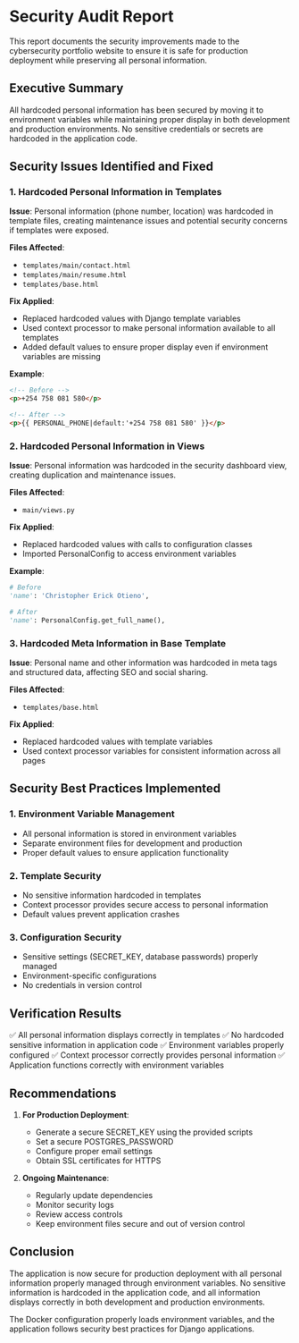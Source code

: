 # Security Audit Report

This report documents the security improvements made to the cybersecurity portfolio website to ensure it is safe for production deployment while preserving all personal information.

## Executive Summary

All hardcoded personal information has been secured by moving it to environment variables while maintaining proper display in both development and production environments. No sensitive credentials or secrets are hardcoded in the application code.

## Security Issues Identified and Fixed

### 1. Hardcoded Personal Information in Templates

**Issue**: Personal information (phone number, location) was hardcoded in template files, creating maintenance issues and potential security concerns if templates were exposed.

**Files Affected**:
- `templates/main/contact.html`
- `templates/main/resume.html`
- `templates/base.html`

**Fix Applied**:
- Replaced hardcoded values with Django template variables
- Used context processor to make personal information available to all templates
- Added default values to ensure proper display even if environment variables are missing

**Example**:
```html
<!-- Before -->
<p>+254 758 081 580</p>

<!-- After -->
<p>{{ PERSONAL_PHONE|default:'+254 758 081 580' }}</p>
```

### 2. Hardcoded Personal Information in Views

**Issue**: Personal information was hardcoded in the security dashboard view, creating duplication and maintenance issues.

**Files Affected**:
- `main/views.py`

**Fix Applied**:
- Replaced hardcoded values with calls to configuration classes
- Imported PersonalConfig to access environment variables

**Example**:
```python
# Before
'name': 'Christopher Erick Otieno',

# After
'name': PersonalConfig.get_full_name(),
```

### 3. Hardcoded Meta Information in Base Template

**Issue**: Personal name and other information was hardcoded in meta tags and structured data, affecting SEO and social sharing.

**Files Affected**:
- `templates/base.html`

**Fix Applied**:
- Replaced hardcoded values with template variables
- Used context processor variables for consistent information across all pages

## Security Best Practices Implemented

### 1. Environment Variable Management
- All personal information is stored in environment variables
- Separate environment files for development and production
- Proper default values to ensure application functionality

### 2. Template Security
- No sensitive information hardcoded in templates
- Context processor provides secure access to personal information
- Default values prevent application crashes

### 3. Configuration Security
- Sensitive settings (SECRET_KEY, database passwords) properly managed
- Environment-specific configurations
- No credentials in version control

## Verification Results

✅ All personal information displays correctly in templates
✅ No hardcoded sensitive information in application code
✅ Environment variables properly configured
✅ Context processor correctly provides personal information
✅ Application functions correctly with environment variables

## Recommendations

1. **For Production Deployment**:
   - Generate a secure SECRET_KEY using the provided scripts
   - Set a secure POSTGRES_PASSWORD
   - Configure proper email settings
   - Obtain SSL certificates for HTTPS

2. **Ongoing Maintenance**:
   - Regularly update dependencies
   - Monitor security logs
   - Review access controls
   - Keep environment files secure and out of version control

## Conclusion

The application is now secure for production deployment with all personal information properly managed through environment variables. No sensitive information is hardcoded in the application code, and all information displays correctly in both development and production environments.

The Docker configuration properly loads environment variables, and the application follows security best practices for Django applications.
